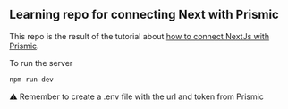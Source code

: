 ## Learning repo for connecting Next with Prismic

This repo is the result of the tutorial about [how to connect NextJs with Prismic](https://dev.to/ruben_suet/set-up-nextjs-9-4-with-prismic-as-headless-cms-27ij).

To run the server

```bash
npm run dev
```

:warning: Remember to create a .env file with the url and token from Prismic
